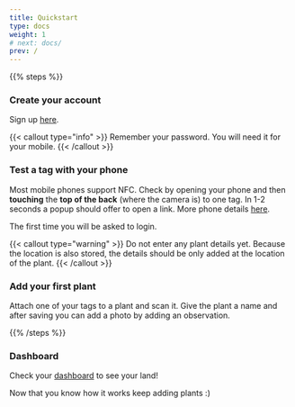 ```yaml
---
title: Quickstart
type: docs
weight: 1
# next: docs/
prev: /
---
```


{{% steps %}}

### Create your account

Sign up [here](https://app.plantproxy.com/register).

{{< callout type="info" >}}
Remember your password. You will need it for your mobile.
{{< /callout >}}

### Test a tag with your phone

Most mobile phones support NFC. Check by opening your phone and then **touching** the **top of the back** (where the camera is) to one tag. In 1-2 seconds a popup should offer to open a link. More phone details [here](/docs/nfc-capable-mobiles).

The first time you will be asked to login.

{{< callout type="warning" >}}
Do not enter any plant details yet. Because the location is also stored, the details should be only added at the location of the plant.
{{< /callout >}}
### Add your first plant

Attach one of your tags to a plant and scan it. Give the plant a name and after saving you can add a photo by adding an observation.

{{% /steps %}}

### Dashboard

Check your [dashboard](https://app.plantproxy.com/dashboard) to see your land!

Now that you know how it works keep adding plants :)
